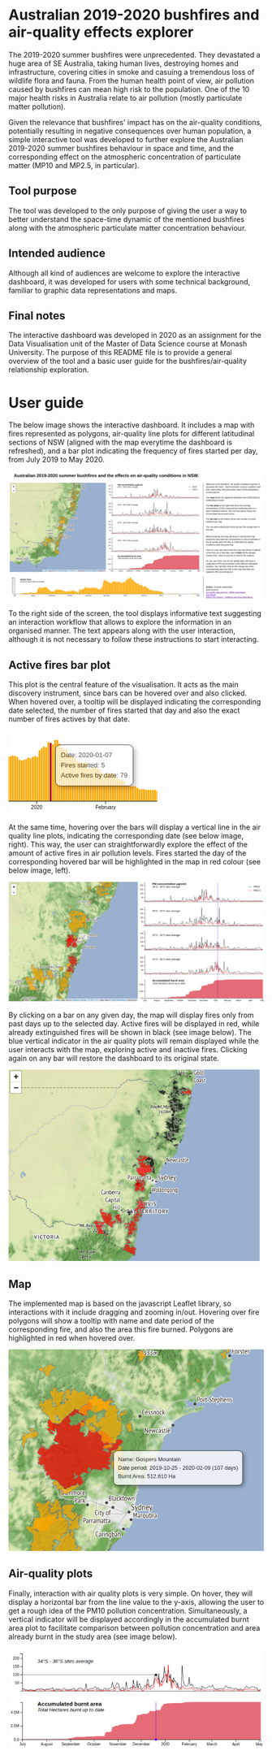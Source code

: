# Australian 2019-2020 bushfires and air-quality effects explorer

The 2019-2020 summer bushfires were unprecedented. They devastated a huge area of SE Australia, taking human lives, destroying homes and infrastructure, covering cities in smoke and casuing a tremendous loss of wildlife flora and fauna. 
From the human health point of view, air pollution caused by bushfires can mean high risk to the population. One of the 10 major health risks in Australia relate to air pollution (mostly particulate matter pollution). 

Given the relevance that bushfires' impact has on the air-quality conditions, potentially resulting in negative consequences over human population, a simple interactive tool was developed to further explore the Australian 2019-2020 summer bushfires behaviour in space and time, and the corresponding effect on the atmospheric concentration of particulate matter (MP10 and MP2.5, in particular). 

## Tool purpose
The tool was developed to the only purpose of giving the user a way to better understand the space-time dynamic of the mentioned bushfires along with the atmospheric particulate matter concentration behaviour. 

## Intended audience
Although all kind of audiences are welcome to explore the interactive dashboard, it was developed for users with some technical background, familiar to graphic data representations and maps.

## Final notes
The interactive dashboard was developed in 2020 as an assignment for the Data Visualisation unit of the Master of Data Science course at Monash University.
The purpose of this README file is to provide a general overview of the tool and a basic user guide for the bushfires/air-quality relationship exploration.

# User guide
The below image shows the interactive dashboard. It includes a map with fires represented as polygons, air-quality line plots for different latitudinal sections of NSW (aligned with the map everytime the dashboard is refreshed), and a bar plot indicating the frequency of fires started per day, from July 2019 to May 2020.

![](images/image1.png)

To the right side of the screen, the tool displays informative text suggesting an interaction workflow that allows to explore the information in an organised manner. The text appears along with the user interaction, although it is not necessary to follow these instructions to start interacting.

## Active fires bar plot
This plot is the central feature of the visualisation. It acts as the main discovery instrument, since bars can be hovered over and also clicked.
When hovered over, a tooltip will be displayed indicating the corresponding date selected, the number of fires started that day and also the exact number of fires actives by that date.

![](images/image2.png)

At the same time, hovering over the bars will display a vertical line in the air quality line plots, indicating the corresponding date (see below image, right). This way, the user can straightforwardly explore the effect of the amount of active fires in air pollution levels. Fires started the day of the corresponding hovered bar will be highlighted in the map in red colour (see below image, left).

![](images/image3.png)

By clicking on a bar on any given day, the map will display fires only from past days up to the selected day. Active fires will be displayed in red, while already extinguished fires will be shown in black (see image below). The blue vertical indicator in the air quality plots will remain displayed while the user interacts with the map, exploring active and inactive fires. Clicking again on any bar will restore the dashboard to its original state.

![](images/image4.png)

## Map
The implemented map is based on the javascript Leaflet library, so interactions with it include dragging and zooming in/out. Hovering over fire polygons will show a tooltip with name and date period of the corresponding fire, and also the area this fire burned. Polygons are highlighted in red when hovered over.

![](images/image5.png)

## Air-quality plots
Finally, interaction with air quality plots is very simple. On hover, they will display a horizontal bar from the line value to the y-axis, allowing the user to get a rough idea of the PM10 pollution concentration. Simultaneously, a vertical indicator will be displayed accordingly in the accumulated burnt area plot to facilitate comparison between pollution concentration and area already burnt in the study area (see image below).

![](images/image6.png)



